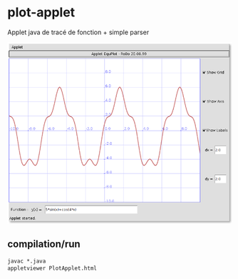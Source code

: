 # plot-applet

Applet java de tracé de fonction + simple parser

![Screenshot](screenshot.png)

## compilation/run

```
javac *.java
appletviewer PlotApplet.html
```


